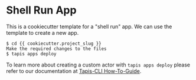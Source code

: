 Shell Run App
=============

This is a cookiecutter template for a "shell run" app.
We can use the template to create a new app.  


    $ cd {{ cookiecutter.project_slug }}
    Make the required changes to the files
    $ tapis apps deploy  


To learn more about creating a custom actor with ``tapis apps deploy`` please refer to our documentation at [Tapis-CLI How-To-Guide](https://tapis-cli-how-to-guide.readthedocs.io/en/latest/advanced-api/create_a_custom_app.html).

